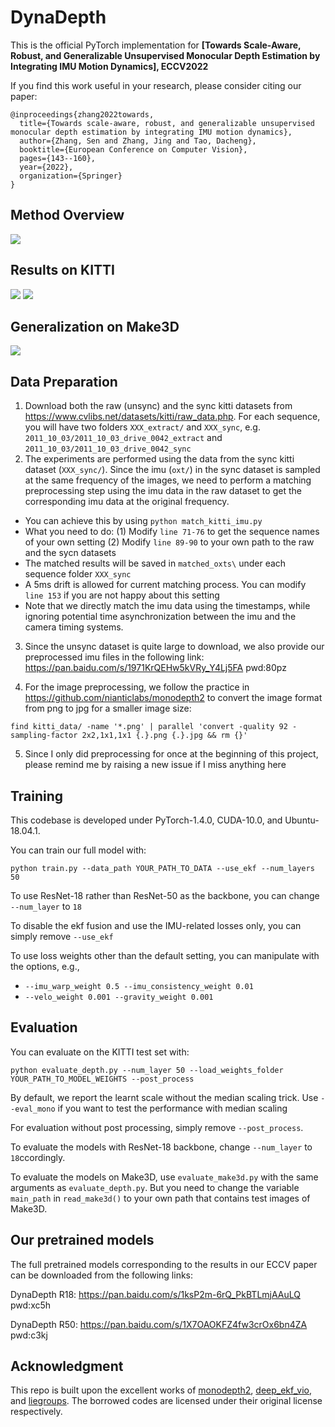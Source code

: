 # DynaDepth

This is the official PyTorch implementation for **[Towards Scale-Aware, Robust, and Generalizable Unsupervised Monocular Depth Estimation by Integrating IMU Motion Dynamics], ECCV2022**

If you find this work useful in your research, please consider citing our paper:
```
@inproceedings{zhang2022towards,
  title={Towards scale-aware, robust, and generalizable unsupervised monocular depth estimation by integrating IMU motion dynamics},
  author={Zhang, Sen and Zhang, Jing and Tao, Dacheng},
  booktitle={European Conference on Computer Vision},
  pages={143--160},
  year={2022},
  organization={Springer}
}
```

## Method Overview
![](assets/framework.png)

## Results on KITTI
![](assets/result_1.png)
![](assets/result_2.png)

## Generalization on Make3D
![](assets/result_3.png)

## Data Preparation

1. Download both the raw (unsync) and the sync kitti datasets from https://www.cvlibs.net/datasets/kitti/raw_data.php. For each sequence, you will have two folders ```XXX_extract/``` and ```XXX_sync```, e.g. ```2011_10_03/2011_10_03_drive_0042_extract``` and ```2011_10_03/2011_10_03_drive_0042_sync```
2. The experiments are performed using the data from the sync kitti dataset (```XXX_sync/```). Since the imu (```oxt/```) in the sync dataset is sampled at the same frequency of the images, we need to perform a matching preprocessing step using the imu data in the raw dataset to get the corresponding imu data at the original frequency. 

* You can achieve this by using ```python match_kitti_imu.py```
* What you need to do: (1) Modify ```line 71-76``` to get the sequence names of your own setting (2) Modify ```line 89-90``` to your own path to the raw and the sycn datasets
* The matched results will be saved in ```matched_oxts\``` under each sequence folder ```XXX_sync```
* A 5ms drift is allowed for current matching process. You can modify ```line 153``` if you are not happy about this setting
* Note that we directly match the imu data using the timestamps, while ignoring potential time asynchronization between the imu and the camera timing systems. 

3. Since the unsync dataset is quite large to download, we also provide our preprocessed imu files in the following link: https://pan.baidu.com/s/1971KrQEHw5kVRy_Y4Lj5FA  pwd:80pz

4. For the image preprocessing, we follow the practice in https://github.com/nianticlabs/monodepth2 to convert the image format from png to jpg for a smaller image size:

```
find kitti_data/ -name '*.png' | parallel 'convert -quality 92 -sampling-factor 2x2,1x1,1x1 {.}.png {.}.jpg && rm {}'
```

5. Since I only did preprocessing for once at the beginning of this project, please remind me by raising a new issue if I miss anything here


## Training

This codebase is developed under PyTorch-1.4.0, CUDA-10.0, and Ubuntu-18.04.1. 

You can train our full model with:

```shell
python train.py --data_path YOUR_PATH_TO_DATA --use_ekf --num_layers 50
```

To use ResNet-18 rather than ResNet-50 as the backbone, you can change ```--num_layer``` to ```18```

To disable the ekf fusion and use the IMU-related losses only, you can simply remove ```--use_ekf```

To use loss weights other than the default setting, you can manipulate with the options, e.g.,
* ```--imu_warp_weight 0.5 --imu_consistency_weight 0.01```
* ```--velo_weight 0.001 --gravity_weight 0.001```

## Evaluation 

You can evaluate on the KITTI test set with:

```shell
python evaluate_depth.py --num_layer 50 --load_weights_folder YOUR_PATH_TO_MODEL_WEIGHTS --post_process
```

By default, we report the learnt scale without the median scaling trick. Use ```--eval_mono``` if you want to test the performance with median scaling

For evaluation without post processing, simply remove ```--post_process```. 

To evaluate the models with ResNet-18 backbone, change ```--num_layer``` to ```18```ccordingly.

To evaluate the models on Make3D, use ```evaluate_make3d.py``` with the same arguments as ```evaluate_depth.py```. But you need to change the variable ```main_path``` in ```read_make3d()``` to your own path that contains test images of Make3D.

## Our pretrained models
The full pretrained models corresponding to the results in our ECCV paper can be downloaded from the following links:

DynaDepth R18: https://pan.baidu.com/s/1ksP2m-6rQ_PkBTLmjAAuLQ  pwd:xc5h

DynaDepth R50: https://pan.baidu.com/s/1X7OAOKFZ4fw3crOx6bn4ZA  pwd:c3kj


## Acknowledgment
This repo is built upon the excellent works of [monodepth2](https://github.com/nianticlabs/monodepth2), [deep_ekf_vio](https://github.com/lichunshang/deep_ekf_vio), and [liegroups](https://github.com/utiasSTARS/liegroups). The borrowed codes are licensed under their original license respectively.

